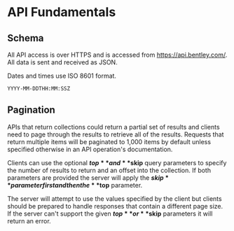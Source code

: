 <!-- Copyright (c) Bentley Systems, Incorporated. All rights reserved.               -->
<!-- See LICENSE.md in the project root for license terms and full copyright notice. -->

# API Fundamentals

## Schema

All API access is over HTTPS and is accessed from https://api.bentley.com/. All data is sent and received as JSON.

Dates and times use ISO 8601 format.

    YYYY-MM-DDTHH:MM:SSZ

## Pagination

APIs that return collections could return a partial set of results and clients need to page through the results to retrieve all of the results. Requests that return multiple items will be paginated to 1,000 items by default unless specified otherwise in an API operation's documentation.

Clients can use the optional **$top** and **$skip** query parameters to specify the number of results to return and an offset into the collection. If both parameters are provided the server will apply the **$skip** parameter first and then the **$top** parameter.

The server will attempt to use the values specified by the client but clients should be prepared to handle responses that contain a different page size. If the server can't support the given **$top** or **$skip** parameters it will return an error.
